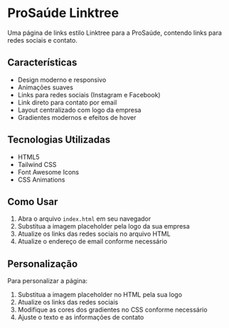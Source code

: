 # ProSaúde Linktree

Uma página de links estilo Linktree para a ProSaúde, contendo links para redes sociais e contato.

## Características

- Design moderno e responsivo
- Animações suaves
- Links para redes sociais (Instagram e Facebook)
- Link direto para contato por email
- Layout centralizado com logo da empresa
- Gradientes modernos e efeitos de hover

## Tecnologias Utilizadas

- HTML5
- Tailwind CSS
- Font Awesome Icons
- CSS Animations

## Como Usar

1. Abra o arquivo `index.html` em seu navegador
2. Substitua a imagem placeholder pela logo da sua empresa
3. Atualize os links das redes sociais no arquivo HTML
4. Atualize o endereço de email conforme necessário

## Personalização

Para personalizar a página:

1. Substitua a imagem placeholder no HTML pela sua logo
2. Atualize os links das redes sociais
3. Modifique as cores dos gradientes no CSS conforme necessário
4. Ajuste o texto e as informações de contato 